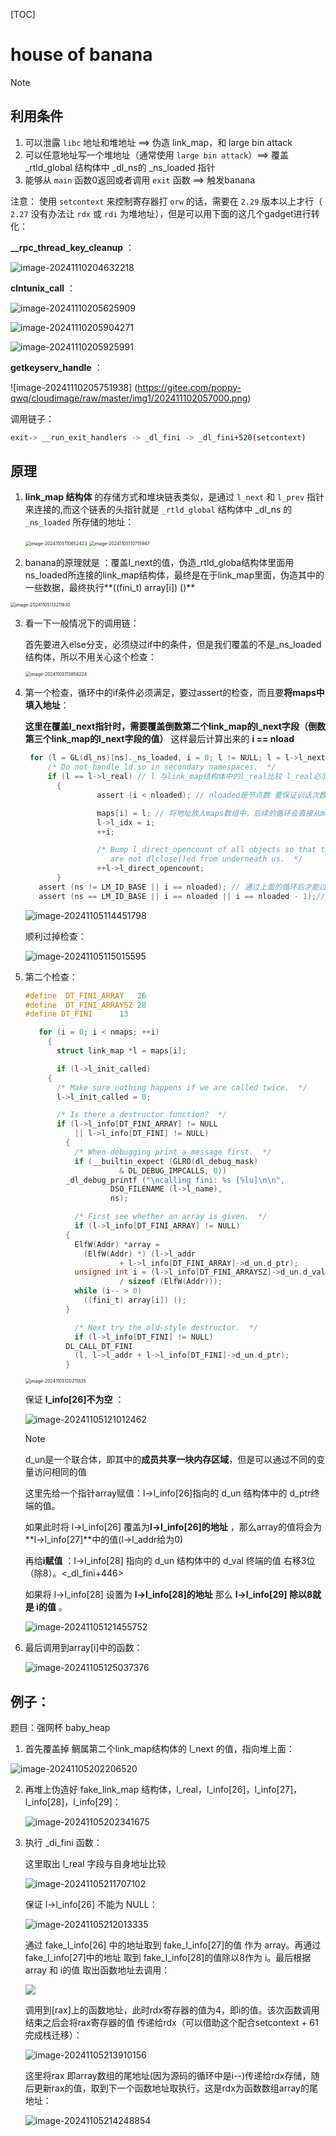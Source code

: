 [TOC]

# house of banana

> [!NOTE]
>
> ## 利用条件
>
> 1. 可以泄露 `libc` 地址和堆地址 ==> 伪造 link_map，和 large bin attack
> 2. 可以任意地址写一个堆地址（通常使用 `large bin attack`）==> 覆盖 _rtld_global 结构体中 _dl_ns的 _ns_loaded 指针
> 3. 能够从 `main` 函数0返回或者调用 `exit` 函数 ==> 触发banana
>
> 注意： 使用 `setcontext` 来控制寄存器打 `orw` 的话，需要在 `2.29` 版本以上才行（ `2.27` 没有办法让 `rdx` 或 `rdi` 为堆地址），但是可以用下面的这几个gadget进行转化： 
>
> **__rpc_thread_key_cleanup** ：
>
> ![image-20241110204632218](https://gitee.com/poppy-qwq/cloudimage/raw/master/img1/202411102046341.png)
>
> **clntunix_call** ：
>
> ![image-20241110205625909](https://gitee.com/poppy-qwq/cloudimage/raw/master/img1/202411102056969.png)
>
> ![image-20241110205904271](https://gitee.com/poppy-qwq/cloudimage/raw/master/img1/202411102059330.png)
>
> ![image-20241110205925991](https://gitee.com/poppy-qwq/cloudimage/raw/master/img1/202411102059043.png)
>
> **getkeyserv_handle** ：
>
> ![image-20241110205751938] (https://gitee.com/poppy-qwq/cloudimage/raw/master/img1/202411102057000.png)

调用链子：

```sh
exit-> __run_exit_handlers -> _dl_fini -> _dl_fini+520(setcontext)
```

## 原理

1. **link_map 结构体** 的存储方式和堆块链表类似，是通过 `l_next` 和 `l_prev` 指针来连接的,而这个链表的头指针就是 `_rtld_global` 结构体中 _dl_ns 的 `_ns_loaded` 所存储的地址：

   <img src="https://gitee.com/poppy-qwq/cloudimage/raw/master/img1/202411051106541.png" alt="image-20241105110652423" style="zoom: 50%;" />

   <img src="https://gitee.com/poppy-qwq/cloudimage/raw/master/img1/202411051107006.png" alt="image-20241105110715947" style="zoom:50%;" />

2. banana的原理就是 ：覆盖l_next的值，伪造_rtld_globa结构体里面用ns_loaded所连接的link_map结构体，最终是在于link_map里面，伪造其中的一些数据，最终执行**((fini_t) array[i]) ()** 

<img src="https://gitee.com/poppy-qwq/cloudimage/raw/master/img1/202411051132719.png" alt="image-20241105113211630" style="zoom:50%;" />

3. 看一下一般情况下的调用链：

   首先要进入else分支，必须绕过if中的条件，但是我们覆盖的不是_ns_loaded结构体，所以不用关心这个检查：

   <img src="https://gitee.com/poppy-qwq/cloudimage/raw/master/img1/202411051138295.png" alt="image-20241105113858224" style="zoom:50%;" />

4. 第一个检查，循环中的if条件必须满足，要过assert的检查，而且要**将maps中填入地址**：

   **这里在覆盖l_next指针时，需要覆盖倒数第二个link_map的l_next字段（倒数第三个link_map的l_next字段的值）** 这样最后计算出来的 **i == nload**

   ```c
    for (l = GL(dl_ns)[ns]._ns_loaded, i = 0; l != NULL; l = l->l_next) // 通过l_next指针遍历所有的link_map
   	    /* Do not handle ld.so in secondary namespaces.  */
   	    if (l == l->l_real) // l 与link_map结构体中的l_real比较 l_real必须指向自己
   	      {
                   assert (i < nloaded); // nloaded是节点数 要保证训话次数i < link_map节点数
   
                   maps[i] = l; // 将地址放入maps数组中，后续的循环会直接从maps中那地址
                   l->l_idx = i;
                   ++i;
   
                   /* Bump l_direct_opencount of all objects so that they
                      are not dlclose()ed from underneath us.  */
                   ++l->l_direct_opencount;
   	      }
   	  assert (ns != LM_ID_BASE || i == nloaded); // 通过上面的循环后才能过掉这个检查
   	  assert (ns == LM_ID_BASE || i == nloaded || i == nloaded - 1);// 通过上面的循环后才能过掉这个检查
   ```

   ![image-20241105114451798](https://gitee.com/poppy-qwq/cloudimage/raw/master/img1/202411051144068.png)

   顺利过掉检查：

   ![image-20241105115015595](https://gitee.com/poppy-qwq/cloudimage/raw/master/img1/202411051150776.png)

5. 第二个检查：

   ```c
   #define	DT_FINI_ARRAY	26
   #define	DT_FINI_ARRAYSZ	28
   #define DT_FINI		13
   
   	  for (i = 0; i < nmaps; ++i)
   	    {
   	      struct link_map *l = maps[i];
   
   	      if (l->l_init_called)
   		{
   		  /* Make sure nothing happens if we are called twice.  */
   		  l->l_init_called = 0;
   
   		  /* Is there a destructor function?  */
   		  if (l->l_info[DT_FINI_ARRAY] != NULL
   		      || l->l_info[DT_FINI] != NULL)
   		    {
   		      /* When debugging print a message first.  */
   		      if (__builtin_expect (GLRO(dl_debug_mask)
   					    & DL_DEBUG_IMPCALLS, 0))
   			_dl_debug_printf ("\ncalling fini: %s [%lu]\n\n",
   					  DSO_FILENAME (l->l_name),
   					  ns);
   
   		      /* First see whether an array is given.  */
   		      if (l->l_info[DT_FINI_ARRAY] != NULL)
   			{
   			  ElfW(Addr) *array =
   			    (ElfW(Addr) *) (l->l_addr
   					    + l->l_info[DT_FINI_ARRAY]->d_un.d_ptr);
   			  unsigned int i = (l->l_info[DT_FINI_ARRAYSZ]->d_un.d_val
   					    / sizeof (ElfW(Addr)));
   			  while (i-- > 0)
   			    ((fini_t) array[i]) ();
   			}
   
   		      /* Next try the old-style destructor.  */
   		      if (l->l_info[DT_FINI] != NULL)
   			DL_CALL_DT_FINI
   			  (l, l->l_addr + l->l_info[DT_FINI]->d_un.d_ptr);
   		    }
   ```

   <img src="https://gitee.com/poppy-qwq/cloudimage/raw/master/img1/202411051202917.png" alt="image-20241105120211835" style="zoom:50%;" />

   

   保证 **l_info[26]不为空** ：

   ![image-20241105121012462](https://gitee.com/poppy-qwq/cloudimage/raw/master/img1/202411051210727.png)

   > [!NOTE]
   >
   > d_un是一个联合体，即其中的**成员共享一块内存区域**，但是可以通过不同的变量访问相同的值

   这里先给一个指针array赋值：l->l_info[26]指向的 d_un 结构体中的 d_ptr终端的值。

   如果此时将 l->l_info[26] 覆盖为**l->l_info[26]的地址** ，那么array的值将会为 **l->l_info[27]**中的值(l->l_addr给为0)

   再给**i赋值** ：l->l_info[28] 指向的 d_un 结构体中的 d_val 终端的值 右移3位（除8）。<_dl_fini+446>

   如果将 l->l_info[28] 设置为 **l->l_info[28]的地址** 那么 **l->l_info[29] 除以8就是 i的值** 。

   ![image-20241105121455752](https://gitee.com/poppy-qwq/cloudimage/raw/master/img1/202411051214053.png)

6. 最后调用到array[i]中的函数：

   ![image-20241105125037376](https://gitee.com/poppy-qwq/cloudimage/raw/master/img1/202411051250549.png)



## 例子：

题目：强网杯 baby_heap

1. 首先覆盖掉 鲷属第二个link_map结构体的 l_next 的值，指向堆上面：

![image-20241105202206520](https://gitee.com/poppy-qwq/cloudimage/raw/master/img1/202411052022655.png)

2. 再堆上伪造好 fake_link_map 结构体，l_real，l_info[26]，l_info[27]，l_info[28]，l_info[29]：

   ![image-20241105202341675](https://gitee.com/poppy-qwq/cloudimage/raw/master/img1/202411052023789.png)

3. 执行 _di_fini 函数：

   这里取出 l_real 字段与自身地址比较

   ![image-20241105211707102](https://gitee.com/poppy-qwq/cloudimage/raw/master/img1/202411052117615.png)

   保证 l->l_info[26] 不能为 NULL：

   ![image-20241105212013335](https://gitee.com/poppy-qwq/cloudimage/raw/master/img1/202411052120405.png)

   通过 fake_l_info[26] 中的地址取到 fake_l_info[27]的值 作为 array。再通过 fake_l_info[27]中的地址 取到 fake_l_info[28]的值除以8作为 i。最后根据array 和 i的值 取出函数地址去调用：

   ![](https://gitee.com/poppy-qwq/cloudimage/raw/master/img1/202411052134512.png)

   调用到[rax]上的函数地址，此时rdx寄存器的值为4，即i的值。该次函数调用结束之后会将rax寄存器的值 传递给rdx（可以借助这个配合setcontext + 61 完成栈迁移）：

   ![image-20241105213910156](https://gitee.com/poppy-qwq/cloudimage/raw/master/img1/202411052139312.png)

   这里将rax 即array数组的尾地址(因为源码的循环中是i--)传递给rdx存储，随后更新rax的值，取到下一个函数地址取执行，这是rdx为函数数组array的尾地址：

   ![image-20241105214248854](https://gitee.com/poppy-qwq/cloudimage/raw/master/img1/202411052142006.png)

   

   